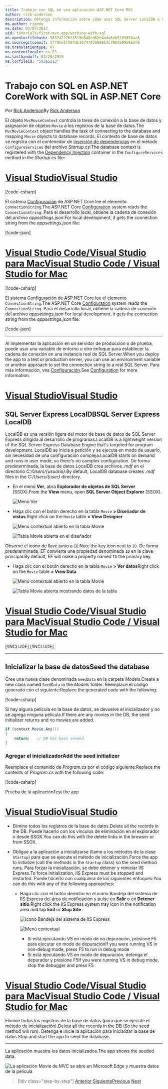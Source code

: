 ```yaml
---
title: Trabajo con SQL en una aplicación ASP.NET Core MVC
author: rick-anderson
description: Obtenga información sobre cómo usar SQL Server LocalDB o SQLite en una aplicación ASP.NET Core MVC.
ms.author: riande
ms.date: 03/07/2017
uid: tutorials/first-mvc-app/working-with-sql
ms.openlocfilehash: 983742276f3519b540cd62e4ada6eb5189650aa8
ms.sourcegitcommit: 57792e5f594db1574742588017c708350958bdf0
ms.translationtype: HT
ms.contentlocale: es-ES
ms.lasthandoff: 03/20/2019
ms.locfileid: "58265213"
---
```

# <a name="work-with-sql-in-aspnet-core"></a><span data-ttu-id="a3ad6-103">Trabajo con SQL en ASP.NET Core</span><span class="sxs-lookup"><span data-stu-id="a3ad6-103">Work with SQL in ASP.NET Core</span></span>

<span data-ttu-id="a3ad6-104">Por [Rick Anderson](https://twitter.com/RickAndMSFT)</span><span class="sxs-lookup"><span data-stu-id="a3ad6-104">By [Rick Anderson](https://twitter.com/RickAndMSFT)</span></span>

<span data-ttu-id="a3ad6-105">El objeto `MvcMovieContext` controla la tarea de conexión a la base de datos y asignación de objetos `Movie` a los registros de la base de datos.</span><span class="sxs-lookup"><span data-stu-id="a3ad6-105">The `MvcMovieContext` object handles the task of connecting to the database and mapping `Movie` objects to database records.</span></span> <span data-ttu-id="a3ad6-106">El contexto de base de datos se registra con el contenedor de [inserción de dependencias](xref:fundamentals/dependency-injection) en el método `ConfigureServices` del archivo *Startup.cs*:</span><span class="sxs-lookup"><span data-stu-id="a3ad6-106">The database context is registered with the [Dependency Injection](xref:fundamentals/dependency-injection) container in the `ConfigureServices` method in the *Startup.cs* file:</span></span>

# <a name="visual-studiotabvisual-studio"></a>[<span data-ttu-id="a3ad6-107">Visual Studio</span><span class="sxs-lookup"><span data-stu-id="a3ad6-107">Visual Studio</span></span>](#tab/visual-studio)

[!code-csharp[](~/tutorials/first-mvc-app/start-mvc/sample/MvcMovie22/Startup.cs?name=snippet_ConfigureServices&highlight=13-99)]

<span data-ttu-id="a3ad6-108">El sistema [Configuración](xref:fundamentals/configuration/index) de ASP.NET Core lee el elemento `ConnectionString`.</span><span class="sxs-lookup"><span data-stu-id="a3ad6-108">The ASP.NET Core [Configuration](xref:fundamentals/configuration/index) system reads the `ConnectionString`.</span></span> <span data-ttu-id="a3ad6-109">Para el desarrollo local, obtiene la cadena de conexión del archivo *appsettings.json*:</span><span class="sxs-lookup"><span data-stu-id="a3ad6-109">For local development, it gets the connection string from the *appsettings.json* file:</span></span>

[!code-json[](start-mvc/sample/MvcMovie/appsettings.json?highlight=2&range=8-10)]

# <a name="visual-studio-code--visual-studio-for-mactabvisual-studio-codevisual-studio-mac"></a>[<span data-ttu-id="a3ad6-110">Visual Studio Code/Visual Studio para Mac</span><span class="sxs-lookup"><span data-stu-id="a3ad6-110">Visual Studio Code / Visual Studio for Mac</span></span>](#tab/visual-studio-code+visual-studio-mac)

[!code-csharp[](~/tutorials/first-mvc-app/start-mvc/sample/MvcMovie22/Startup.cs?name=snippet_UseSqlite&highlight=11-12)]

<span data-ttu-id="a3ad6-111">El sistema [Configuración](xref:fundamentals/configuration/index) de ASP.NET Core lee el elemento `ConnectionString`.</span><span class="sxs-lookup"><span data-stu-id="a3ad6-111">The ASP.NET Core [Configuration](xref:fundamentals/configuration/index) system reads the `ConnectionString`.</span></span> <span data-ttu-id="a3ad6-112">Para el desarrollo local, obtiene la cadena de conexión del archivo *appsettings.json*:</span><span class="sxs-lookup"><span data-stu-id="a3ad6-112">For local development, it gets the connection string from the *appsettings.json* file:</span></span>

[!code-json[](~/tutorials/first-mvc-app/start-mvc/sample/MvcMovie22/appsettingsSQLite.json?highlight=2&range=8-10)]

---

<span data-ttu-id="a3ad6-113">Al implementar la aplicación en un servidor de producción o de prueba, puede usar una variable de entorno u otro enfoque para establecer la cadena de conexión en una instancia real de SQL Server.</span><span class="sxs-lookup"><span data-stu-id="a3ad6-113">When you deploy the app to a test or production server, you can use an environment variable or another approach to set the connection string to a real SQL Server.</span></span> <span data-ttu-id="a3ad6-114">Para más información, vea [Configuración](xref:fundamentals/configuration/index).</span><span class="sxs-lookup"><span data-stu-id="a3ad6-114">See [Configuration](xref:fundamentals/configuration/index) for more information.</span></span>

# <a name="visual-studiotabvisual-studio"></a>[<span data-ttu-id="a3ad6-115">Visual Studio</span><span class="sxs-lookup"><span data-stu-id="a3ad6-115">Visual Studio</span></span>](#tab/visual-studio)

## <a name="sql-server-express-localdb"></a><span data-ttu-id="a3ad6-116">SQL Server Express LocalDB</span><span class="sxs-lookup"><span data-stu-id="a3ad6-116">SQL Server Express LocalDB</span></span>

<span data-ttu-id="a3ad6-117">LocalDB es una versión ligera del motor de base de datos de SQL Server Express dirigida al desarrollo de programas.</span><span class="sxs-lookup"><span data-stu-id="a3ad6-117">LocalDB is a lightweight version of the SQL Server Express Database Engine that's targeted for program development.</span></span> <span data-ttu-id="a3ad6-118">LocalDB se inicia a petición y se ejecuta en modo de usuario, sin necesidad de una configuración compleja.</span><span class="sxs-lookup"><span data-stu-id="a3ad6-118">LocalDB starts on demand and runs in user mode, so there's no complex configuration.</span></span> <span data-ttu-id="a3ad6-119">De forma predeterminada, la base de datos LocalDB crea archivos *.mdf* en el directorio *C:/Users/{usuario}*.</span><span class="sxs-lookup"><span data-stu-id="a3ad6-119">By default, LocalDB database creates *.mdf* files in the *C:/Users/{user}* directory.</span></span>

* <span data-ttu-id="a3ad6-120">En el menú **Ver**, abra **Explorador de objetos de SQL Server** (SSOX).</span><span class="sxs-lookup"><span data-stu-id="a3ad6-120">From the **View** menu, open **SQL Server Object Explorer** (SSOX).</span></span>

  ![Menú Ver](working-with-sql/_static/ssox.png)

* <span data-ttu-id="a3ad6-122">Haga clic con el botón derecho en la tabla `Movie` **> Diseñador de vistas**.</span><span class="sxs-lookup"><span data-stu-id="a3ad6-122">Right click on the `Movie` table **> View Designer**</span></span>

  ![Menú contextual abierto en la tabla Movie](working-with-sql/_static/design.png)

  ![Tabla Movie abierta en el diseñador](working-with-sql/_static/dv.png)

<span data-ttu-id="a3ad6-125">Observe el icono de llave junto a `ID`.</span><span class="sxs-lookup"><span data-stu-id="a3ad6-125">Note the key icon next to `ID`.</span></span> <span data-ttu-id="a3ad6-126">De forma predeterminada, EF convierte una propiedad denominada `ID` en la clave principal.</span><span class="sxs-lookup"><span data-stu-id="a3ad6-126">By default, EF will make a property named `ID` the primary key.</span></span>

* <span data-ttu-id="a3ad6-127">Haga clic con el botón derecho en la tabla `Movie` **> Ver datos**</span><span class="sxs-lookup"><span data-stu-id="a3ad6-127">Right click on the `Movie` table **> View Data**</span></span>

  ![Menú contextual abierto en la tabla Movie](working-with-sql/_static/ssox2.png)

  ![Tabla Movie abierta mostrando datos de la tabla](working-with-sql/_static/vd22.png)

# <a name="visual-studio-code--visual-studio-for-mactabvisual-studio-codevisual-studio-mac"></a>[<span data-ttu-id="a3ad6-130">Visual Studio Code/Visual Studio para Mac</span><span class="sxs-lookup"><span data-stu-id="a3ad6-130">Visual Studio Code / Visual Studio for Mac</span></span>](#tab/visual-studio-code+visual-studio-mac)

[!INCLUDE[](~/includes/rp/sqlite.md)]
[!INCLUDE[](~/includes/RP-mvc-shared/sqlite-warn.md)]

---
<!-- End of VS tabs -->

## <a name="seed-the-database"></a><span data-ttu-id="a3ad6-131">Inicializar la base de datos</span><span class="sxs-lookup"><span data-stu-id="a3ad6-131">Seed the database</span></span>

<span data-ttu-id="a3ad6-132">Cree una nueva clase denominada `SeedData` en la carpeta *Models*.</span><span class="sxs-lookup"><span data-stu-id="a3ad6-132">Create a new class named `SeedData` in the *Models* folder.</span></span> <span data-ttu-id="a3ad6-133">Reemplace el código generado con el siguiente:</span><span class="sxs-lookup"><span data-stu-id="a3ad6-133">Replace the generated code with the following:</span></span>

[!code-csharp[](~/tutorials/first-mvc-app/start-mvc/sample/MvcMovie22/Models/SeedData.cs?name=snippet_1)]

<span data-ttu-id="a3ad6-134">Si hay alguna película en la base de datos, se devuelve el inicializador y no se agrega ninguna película.</span><span class="sxs-lookup"><span data-stu-id="a3ad6-134">If there are any movies in the DB, the seed initializer returns and no movies are added.</span></span>

```csharp
if (context.Movie.Any())
{
    return;   // DB has been seeded.
}
```

<a name="si"></a>

### <a name="add-the-seed-initializer"></a><span data-ttu-id="a3ad6-135">Agregar el inicializador</span><span class="sxs-lookup"><span data-stu-id="a3ad6-135">Add the seed initializer</span></span>

<span data-ttu-id="a3ad6-136">Reemplace el contenido de *Program.cs* por el código siguiente:</span><span class="sxs-lookup"><span data-stu-id="a3ad6-136">Replace the contents of *Program.cs* with the following code:</span></span>

[!code-csharp[](~/tutorials/first-mvc-app/start-mvc/sample/MvcMovie22/Program.cs)]

<span data-ttu-id="a3ad6-137">Prueba de la aplicación</span><span class="sxs-lookup"><span data-stu-id="a3ad6-137">Test the app</span></span>

# <a name="visual-studiotabvisual-studio"></a>[<span data-ttu-id="a3ad6-138">Visual Studio</span><span class="sxs-lookup"><span data-stu-id="a3ad6-138">Visual Studio</span></span>](#tab/visual-studio)

* <span data-ttu-id="a3ad6-139">Elimine todos los registros de la base de datos.</span><span class="sxs-lookup"><span data-stu-id="a3ad6-139">Delete all the records in the DB.</span></span> <span data-ttu-id="a3ad6-140">Puede hacerlo con los vínculos de eliminación en el explorador o desde SSOX.</span><span class="sxs-lookup"><span data-stu-id="a3ad6-140">You can do this with the delete links in the browser or from SSOX.</span></span>
* <span data-ttu-id="a3ad6-141">Obligue a la aplicación a inicializarse (llame a los métodos de la clase `Startup`) para que se ejecute el método de inicialización.</span><span class="sxs-lookup"><span data-stu-id="a3ad6-141">Force the app to initialize (call the methods in the `Startup` class) so the seed method runs.</span></span> <span data-ttu-id="a3ad6-142">Para forzar la inicialización, se debe detener y reiniciar IIS Express.</span><span class="sxs-lookup"><span data-stu-id="a3ad6-142">To force initialization, IIS Express must be stopped and restarted.</span></span> <span data-ttu-id="a3ad6-143">Puede hacerlo con cualquiera de los siguientes enfoques:</span><span class="sxs-lookup"><span data-stu-id="a3ad6-143">You can do this with any of the following approaches:</span></span>

  * <span data-ttu-id="a3ad6-144">Haga clic con el botón derecho en el icono Bandeja del sistema de IIS Express del área de notificación y pulse en **Salir** o en **Detener sitio**.</span><span class="sxs-lookup"><span data-stu-id="a3ad6-144">Right click the IIS Express system tray icon in the notification area and tap **Exit** or **Stop Site**</span></span>

    ![Icono Bandeja del sistema de IIS Express](working-with-sql/_static/iisExIcon.png)

    ![Menú contextual](working-with-sql/_static/stopIIS.png)

    * <span data-ttu-id="a3ad6-147">Si está ejecutando VS en modo de no depuración, presione F5 para ejecutar en modo de depuración</span><span class="sxs-lookup"><span data-stu-id="a3ad6-147">If you were running VS in non-debug mode, press F5 to run in debug mode</span></span>
    * <span data-ttu-id="a3ad6-148">Si está ejecutando VS en modo de depuración, detenga el depurador y presione F5</span><span class="sxs-lookup"><span data-stu-id="a3ad6-148">If you were running VS in debug mode, stop the debugger and press F5</span></span>

# <a name="visual-studio-code--visual-studio-for-mactabvisual-studio-codevisual-studio-mac"></a>[<span data-ttu-id="a3ad6-149">Visual Studio Code/Visual Studio para Mac</span><span class="sxs-lookup"><span data-stu-id="a3ad6-149">Visual Studio Code / Visual Studio for Mac</span></span>](#tab/visual-studio-code+visual-studio-mac)

<span data-ttu-id="a3ad6-150">Elimine todos los registros de la base de datos (para que se ejecute el método de inicialización).</span><span class="sxs-lookup"><span data-stu-id="a3ad6-150">Delete all the records in the DB (So the seed method will run).</span></span> <span data-ttu-id="a3ad6-151">Detenga e inicie la aplicación para inicializar la base de datos.</span><span class="sxs-lookup"><span data-stu-id="a3ad6-151">Stop and start the app to seed the database.</span></span>

---

<span data-ttu-id="a3ad6-152">La aplicación muestra los datos inicializados.</span><span class="sxs-lookup"><span data-stu-id="a3ad6-152">The app shows the seeded data.</span></span>

![La aplicación Movie de MVC se abre en Microsoft Edge y muestra datos de la película](working-with-sql/_static/m55.png)

> [!div class="step-by-step"]
> <span data-ttu-id="a3ad6-154">[Anterior](adding-model.md)
> [Siguiente](controller-methods-views.md)</span><span class="sxs-lookup"><span data-stu-id="a3ad6-154">[Previous](adding-model.md)
[Next](controller-methods-views.md)</span></span>
